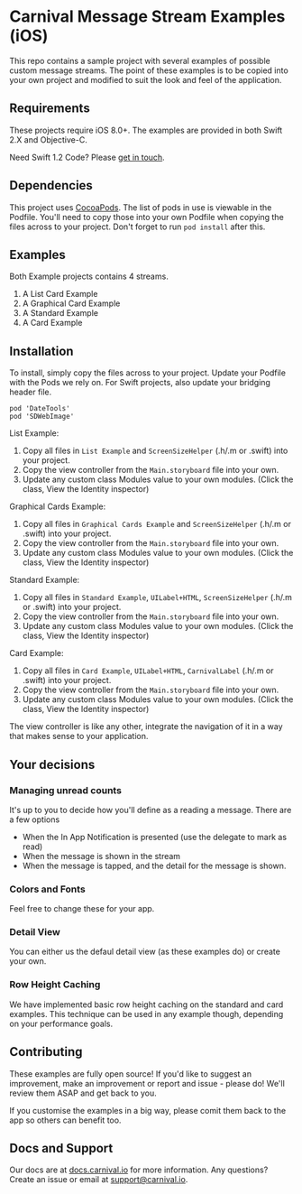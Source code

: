 # Carnival Message Stream Examples (iOS)
This repo contains a sample project with several examples of possible custom message streams. The point of these examples is to be copied into your own project and modified to suit the look and feel of the application.

## Requirements
These projects require iOS 8.0+. The examples are provided in both Swift 2.X and Objective-C.

Need Swift 1.2 Code? Please [get in touch](support@carnival.io).

## Dependencies
This project uses [CocoaPods](cocoapods.org). The list of pods in use is viewable in the Podfile. You'll need to copy those into your own Podfile when copying the files across to your project. Don't forget to run `pod install` after this. 

## Examples
Both Example projects contains 4 streams. 

1. A List Card Example
2. A Graphical Card Example
3. A Standard Example
4. A Card Example

## Installation
To install, simply copy the files across to your project. Update your Podfile with the Pods we rely on. For Swift projects, also update your bridging header file. 

```
pod 'DateTools'
pod 'SDWebImage'
```

List Example: 

1. Copy all files in `List Example` and `ScreenSizeHelper` (.h/.m or .swift) into your project.
2. Copy the view controller from the `Main.storyboard` file into your own.
3. Update any custom class Modules value to your own modules. (Click the class, View the Identity inspector)

Graphical Cards Example: 

1. Copy all files in `Graphical Cards Example` and `ScreenSizeHelper` (.h/.m or .swift) into your project.
2. Copy the view controller from the `Main.storyboard` file into your own.
3. Update any custom class Modules value to your own modules. (Click the class, View the Identity inspector)

Standard  Example: 

1. Copy all files in `Standard Example`, `UILabel+HTML`, `ScreenSizeHelper` (.h/.m or .swift) into your project.
2. Copy the view controller from the `Main.storyboard` file into your own.
3. Update any custom class Modules value to your own modules. (Click the class, View the Identity inspector)

Card  Example: 

1. Copy all files in `Card Example`, `UILabel+HTML`, `CarnivalLabel` (.h/.m or .swift) into your project.
2. Copy the view controller from the `Main.storyboard` file into your own.
3. Update any custom class Modules value to your own modules. (Click the class, View the Identity inspector)



The view controller is like any other, integrate the navigation of it in a way that makes sense to your application.

## Your decisions 

### Managing unread counts

It's up to you to decide how you'll define as a reading a message. There are a few options

* When the In App Notification is presented (use the delegate to mark as read)
* When the message is shown in the stream
* When the message is tapped, and the detail for the message is shown. 

### Colors and Fonts
Feel free to change these for your app.

### Detail View
You can either us the defaul detail view (as these examples do) or create your own. 

### Row Height Caching
We have implemented basic row height caching on the standard and card examples. This technique can be used in any example though, depending on your performance goals. 

## Contributing
These examples are fully open source! If you'd like to suggest an improvement, make an improvement or report and issue - please do! We'll review them ASAP and get back to you. 

If you customise the examples in a big way, please comit them back to the app so others can benefit too. 

## Docs and Support
Our docs are at [docs.carnival.io](docs.carnival.io) for more information. Any questions? Create an issue or email at [support@carnival.io](support@carnival.io).
